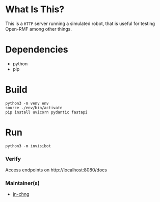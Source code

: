 # **What Is This?**

This is a `HTTP` server running a simulated robot, that is useful for testing Open-RMF among other things.

# **Dependencies**
- python
- pip

# **Build**
```
python3 -m venv env
source ./env/bin/activate
pip install uvicorn pydantic fastapi
```
# **Run**
```
python3 -m invisibot
```
### **Verify**

Access endpoints on http://localhost:8080/docs

### **Maintainer(s)**

- [jn-chng](https://github.com/jh-chng)